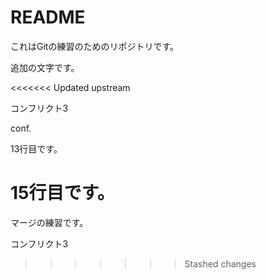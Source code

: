 # README

これはGitの練習のためのリポジトリです。

追加の文字です。

<<<<<<< Updated upstream


コンフリクト3

conf.

13行目です。

15行目です。
=======
マージの練習です。

コンフリクト3
>>>>>>> Stashed changes
